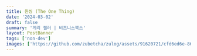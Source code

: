 ```yaml
---
title: 원씽 (The One Thing)
date: '2024-03-02'
draft: false
summary: '게리 켈러 | 비즈니스북스'
layout: PostBanner
tags: ['non-dev']
images: ['https://github.com/zubetcha/zulog/assets/91620721/cfd6ed6e-8608-43ca-8036-1cf32b3872c3']
---
```

